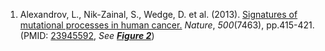 1. Alexandrov, L., Nik-Zainal, S., Wedge, D. et al. (2013). [Signatures of mutational processes in human cancer.](https://www.nature.com/articles/nature12477) *Nature*, *500*(7463), pp.415-421. (PMID: [23945592](https://www.ncbi.nlm.nih.gov/pubmed/23945592), *See __[Figure 2](https://www.nature.com/articles/nature12477/figures/2)__*)
